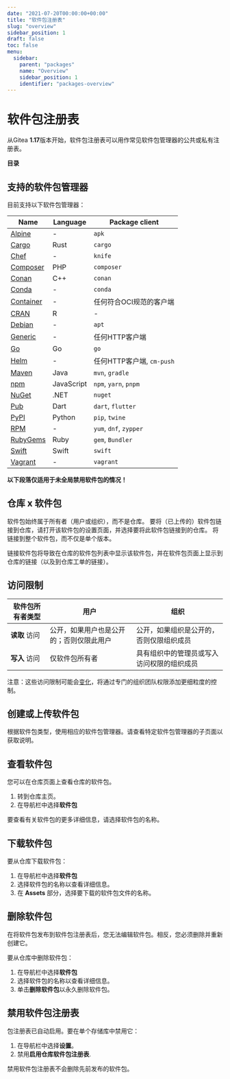 ```yaml
---
date: "2021-07-20T00:00:00+00:00"
title: "软件包注册表"
slug: "overview"
sidebar_position: 1
draft: false
toc: false
menu:
  sidebar:
    parent: "packages"
    name: "Overview"
    sidebar_position: 1
    identifier: "packages-overview"
---
```


# 软件包注册表

从Gitea **1.17**版本开始，软件包注册表可以用作常见软件包管理器的公共或私有注册表。

**目录**


## 支持的软件包管理器

目前支持以下软件包管理器：

| Name                                                                | Language   | Package client            |
| ------------------------------------------------------------------- | ---------- | ------------------------- |
| [Alpine](usage/packages/alpine.md)       | -          | `apk`                     |
| [Cargo](usage/packages/cargo.md)         | Rust       | `cargo`                   |
| [Chef](usage/packages/chef.md)           | -          | `knife`                   |
| [Composer](usage/packages/composer.md)   | PHP        | `composer`                |
| [Conan](usage/packages/conan.md)         | C++        | `conan`                   |
| [Conda](usage/packages/conda.md)         | -          | `conda`                   |
| [Container](usage/packages/container.md) | -          | 任何符合OCI规范的客户端   |
| [CRAN](usage/packages/cran.md)           | R          | -                         |
| [Debian](usage/packages/debian.md)       | -          | `apt`                     |
| [Generic](usage/packages/generic.md)     | -          | 任何HTTP客户端            |
| [Go](usage/packages/go.md)               | Go         | `go`                      |
| [Helm](usage/packages/helm.md)           | -          | 任何HTTP客户端, `cm-push` |
| [Maven](usage/packages/maven.md)         | Java       | `mvn`, `gradle`           |
| [npm](usage/packages/npm.md)             | JavaScript | `npm`, `yarn`, `pnpm`     |
| [NuGet](usage/packages/nuget.md)         | .NET       | `nuget`                   |
| [Pub](usage/packages/pub.md)             | Dart       | `dart`, `flutter`         |
| [PyPI](usage/packages/pypi.md)           | Python     | `pip`, `twine`            |
| [RPM](usage/packages/rpm.md)             | -          | `yum`, `dnf`, `zypper`    |
| [RubyGems](usage/packages/rubygems.md)   | Ruby       | `gem`, `Bundler`          |
| [Swift](usage/packages/rubygems.md)      | Swift      | `swift`                   |
| [Vagrant](usage/packages/vagrant.md)     | -          | `vagrant`                 |

**以下段落仅适用于未全局禁用软件包的情况！**

## 仓库 x 软件包

软件包始终属于所有者（用户或组织），而不是仓库。
要将（已上传的）软件包链接到仓库，请打开该软件包的设置页面，并选择要将此软件包链接到的仓库。
将链接到整个软件包，而不仅是单个版本。

链接软件包将导致在仓库的软件包列表中显示该软件包，并在软件包页面上显示到仓库的链接（以及到仓库工单的链接）。

## 访问限制

| 软件包所有者类型 | 用户                                     | 组织                                       |
| ---------------- | ---------------------------------------- | ------------------------------------------ |
| **读取** 访问    | 公开，如果用户也是公开的；否则仅限此用户 | 公开，如果组织是公开的，否则仅限组织成员   |
| **写入** 访问    | 仅软件包所有者                           | 具有组织中的管理员或写入访问权限的组织成员 |

注意：这些访问限制可能会[变化](https://github.com/go-gitea/gitea/issues/19270)，将通过专门的组织团队权限添加更细粒度的控制。

## 创建或上传软件包

根据软件包类型，使用相应的软件包管理器。请查看特定软件包管理器的子页面以获取说明。

## 查看软件包

您可以在仓库页面上查看仓库的软件包。

1. 转到仓库主页。
2. 在导航栏中选择**软件包**

要查看有关软件包的更多详细信息，请选择软件包的名称。

## 下载软件包

要从仓库下载软件包：

1. 在导航栏中选择**软件包**
2. 选择软件包的名称以查看详细信息。
3. 在 **Assets** 部分，选择要下载的软件包文件的名称。

## 删除软件包

在将软件包发布到软件包注册表后，您无法编辑软件包。相反，您必须删除并重新创建它。

要从仓库中删除软件包：

1. 在导航栏中选择**软件包**
2. 选择软件包的名称以查看详细信息。
3. 单击**删除软件包**以永久删除软件包。

## 禁用软件包注册表

包注册表已自动启用。要在单个存储库中禁用它：

1. 在导航栏中选择**设置**。
2. 禁用**启用仓库软件包注册表**.

禁用软件包注册表不会删除先前发布的软件包。
